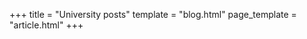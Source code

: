 +++
title = "University posts"
template = "blog.html"
page_template = "article.html"
+++

<!-- Template for articles:


+++
title = ""
date = ""
updated = ""
draft = true
[taxonomies]
categories = [""]
+++ 


-->
